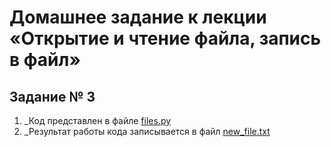 # Домашнее задание к лекции «Открытие и чтение файла, запись в файл»
  
## Задание № 3

1. _Код представлен в файле [files.py](https://github.com/graffsmile/files_txt/blob/main/files.py)
2. _Результат работы кода записывается в файл [new_file.txt](https://github.com/graffsmile/files_txt/blob/main/new_file.txt)
